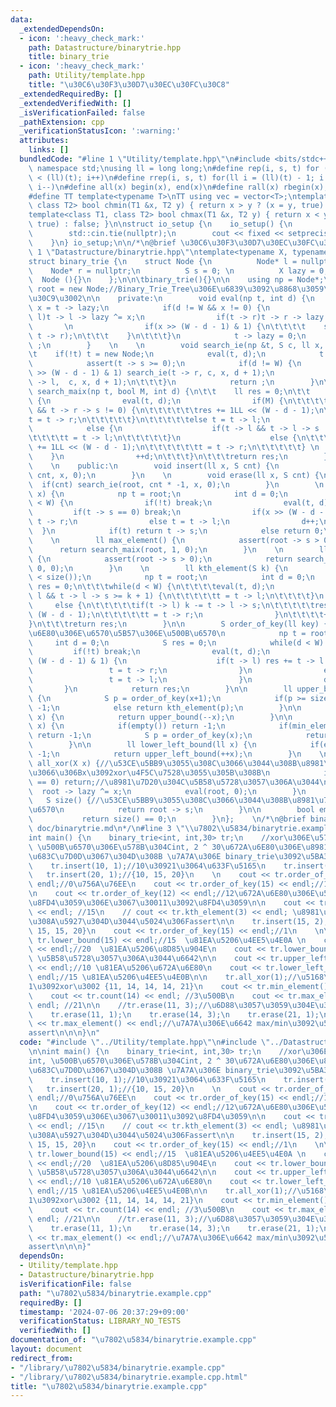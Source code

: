 ```yaml
---
data:
  _extendedDependsOn:
  - icon: ':heavy_check_mark:'
    path: Datastructure/binarytrie.hpp
    title: binary_trie
  - icon: ':heavy_check_mark:'
    path: Utility/template.hpp
    title: "\u30C6\u30F3\u30D7\u30EC\u30FC\u30C8"
  _extendedRequiredBy: []
  _extendedVerifiedWith: []
  _isVerificationFailed: false
  _pathExtension: cpp
  _verificationStatusIcon: ':warning:'
  attributes:
    links: []
  bundledCode: "#line 1 \"Utility/template.hpp\"\n#include <bits/stdc++.h>\nusing\
    \ namespace std;\nusing ll = long long;\n#define rep(i, s, t) for (ll i = s; i\
    \ < (ll)(t); i++)\n#define rrep(i, s, t) for(ll i = (ll)(t) - 1; i >= (ll)(s);\
    \ i--)\n#define all(x) begin(x), end(x)\n#define rall(x) rbegin(x), rend(x)\n\n\
    #define TT template<typename T>\nTT using vec = vector<T>;\ntemplate<class T1,\
    \ class T2> bool chmin(T1 &x, T2 y) { return x > y ? (x = y, true) : false; }\n\
    template<class T1, class T2> bool chmax(T1 &x, T2 y) { return x < y ? (x = y,\
    \ true) : false; }\n\nstruct io_setup {\n    io_setup() {\n        ios::sync_with_stdio(false);\n\
    \        std::cin.tie(nullptr);\n        cout << fixed << setprecision(15);\n\
    \    }\n} io_setup;\n\n/*\n@brief \u30C6\u30F3\u30D7\u30EC\u30FC\u30C8\n*/\n#line\
    \ 1 \"Datastructure/binarytrie.hpp\"\ntemplate<typename X, typename S, int W>\n\
    struct binary_trie {\n    struct Node {\n          Node* l = nullptr;\n      \
    \    Node* r = nullptr;\n          S s = 0; \n          X lazy = 0;\n        \
    \  Node (){}\n    };\n\n\tbinary_trie(){}\n\n    using np = Node*;\n\t\n    np\
    \ root = new Node;//Binary_Trie_Tree\u306E\u6839\u3092\u8868\u3059\u30CE\u30FC\
    \u30C9\u3002\n\n    private:\n        void eval(np t, int d) {\n            X\
    \ x = t -> lazy;\n            if(d != W && x != 0) {\n                if(t ->\
    \ l)t -> l -> lazy ^= x;\n                if(t -> r)t -> r -> lazy ^= x;\n   \
    \       \n                if(x >> (W - d - 1) & 1) {\n\t\t\t\t    swap(t -> l,\
    \ t -> r);\n\t\t\t    }\n\t\t\t}\n            t -> lazy = 0;\n            return\
    \ ;\n        }    \n    \n        void search_ie(np &t, S c, ll x, int d) {\n\t\
    \t    if(!t) t = new Node;\n            eval(t, d);\n            t -> s += c;\n\
    \            assert(t -> s >= 0);\n            if(d != W) {\n                if(x\
    \ >> (W - d - 1) & 1) search_ie(t -> r, c, x, d + 1);\n                else search_ie(t\
    \ -> l,  c, x, d + 1);\n\t\t\t}\n            return ;\n        }\n\n        ll\
    \ search_maix(np t, bool M, int d) {\n\t\t    ll res = 0;\n\t\t    while(d < W)\
    \ {\n                eval(t, d);\n                if(M) {\n\t\t\t\t\tif(t -> r\
    \ && t -> r -> s != 0) {\n\t\t\t\t\t\tres += 1LL << (W - d - 1);\n\t\t\t\t\t\t\
    t = t -> r;\n\t\t\t\t\t}\n\t\t\t\t\telse t = t -> l;\n                }\n    \
    \            else {\n                    if(t -> l && t -> l -> s != 0) {\n\t\t\
    \t\t\t\tt = t -> l;\n\t\t\t\t\t}\n                    else {\n\t\t\t\t\t\tres\
    \ += 1LL << (W - d - 1);\n\t\t\t\t\t\tt = t -> r;\n\t\t\t\t\t} \n            \
    \    }\n                ++d;\n\t\t\t}\n\t\t\treturn res;\n        }\n        \n\
    \    \n    public:\n        void insert(ll x, S cnt) {\n            if(cnt) search_ie(root,\
    \ cnt, x, 0);\n        }\n    \n        void erase(ll x, S cnt) {\n          \
    \  if(cnt) search_ie(root, cnt * -1, x, 0);\n        }\n        \n        S count(ll\
    \ x) {\n            np t = root;\n            int d = 0;\n            while(d\
    \ < W) {\n                if(!t) break;\n                eval(t, d);\n       \
    \         if(t -> s == 0) break;\n                if(x >> (W - d - 1) & 1) t =\
    \ t -> r;\n                else t = t -> l;\n                d++;\n          \
    \  }\n            if(t) return t -> s;\n            else return 0;\n        }\n\
    \    \n        ll max_element() {\n            assert(root -> s > 0);\n      \
    \      return search_maix(root, 1, 0);\n        }\n    \n        ll min_element()\
    \ {\n            assert(root -> s > 0);\n            return search_maix(root,\
    \ 0, 0);\n        }\n    \n        ll kth_element(S k) {\n            assert(k\
    \ < size());\n            np t = root;\n            int d = 0;\n            ll\
    \ res = 0;\n\t\t\twhile(d < W) {\n\t\t\t\teval(t, d);\n                if(t ->\
    \ l && t -> l -> s >= k + 1) {\n\t\t\t\t\tt = t -> l;\n\t\t\t\t}\n           \
    \     else {\n\t\t\t\t\tif(t -> l) k -= t -> l -> s;\n\t\t\t\t\tres += 1LL <<\
    \ (W - d - 1);\n\t\t\t\t\tt = t -> r;\n                }\n\t\t\t\t++d;\n\t\t\t\
    }\n\t\t\treturn res;\n        }\n\n        S order_of_key(ll key) {//key\u672A\
    \u6E80\u306E\u6570\u5B57\u306E\u500B\u6570\n            np t = root;\n       \
    \     int d = 0;\n            S res = 0;\n            while(d < W) {\n       \
    \         if(!t) break;\n                eval(t, d);\n                if(key >>\
    \ (W - d - 1) & 1) {\n                    if(t -> l) res += t -> l -> s;\n   \
    \                 t = t -> r;\n                }\n                else {\n   \
    \                 t = t -> l;\n                }\n                d++;\n     \
    \       }\n            return res;\n        }\n\n        ll upper_bound(ll x)\
    \ {\n            S p = order_of_key(x+1);\n            if(p >= size()) return\
    \ -1;\n            else return kth_element(p);\n        }\n\n        ll lower_bound(ll\
    \ x) {\n            return upper_bound(--x);\n        }\n\n        ll upper_left_bound(ll\
    \ x) {\n            if(empty()) return -1;\n            if(min_element() >= x)\
    \ return -1;\n            S p = order_of_key(x);\n            return kth_element(--p);\n\
    \        }\n\n        ll lower_left_bound(ll x) {\n            if(empty()) return\
    \ -1;\n            return upper_left_bound(++x);\n        }\n    \n        void\
    \ all_xor(X x) {//\u53CE\u5BB9\u3055\u308C\u3066\u3044\u308B\u8981\u7D20\u5168\
    \u3066\u306Bx\u3092xor\u4F5C\u7528\u3055\u305B\u308B\n            if(root -> s\
    \ == 0) return;//\u8981\u7D20\u304C\u5B58\u5728\u3057\u306A\u3044\n          \
    \  root -> lazy ^= x;\n            eval(root, 0);\n        }\n        \n     \
    \   S size() {//\u53CE\u5BB9\u3055\u308C\u3066\u3044\u308B\u8981\u7D20\u306E\u7DCF\
    \u6570\n            return root -> s;\n        }\n\n        bool empty() {\n \
    \           return size() == 0;\n        }\n};    \n/*\n@brief binary_trie\n@docs\
    \ doc/binarytrie.md\n*/\n#line 3 \"\\u7802\\u5834/binarytrie.example.cpp\"\n\n\
    int main() {\n    binary_trie<int, int,30> tr;\n    //xor\u306E\u578B\u304Cint,\
    \ \u500B\u6570\u306E\u578B\u304Cint, 2 ^ 30\u672A\u6E80\u306E\u8981\u7D20\u3092\
    \u683C\u7D0D\u3067\u304D\u308B \u7A7A\u306E binary_trie\u3092\u5BA3\u8A00\n\n\n\
    \    tr.insert(10, 1);//10\u30921\u3064\u633F\u5165\n    tr.insert(15, 1);\n \
    \   tr.insert(20, 1);//{10, 15, 20}\n    \n    cout << tr.order_of_key(10) <<\
    \ endl;//0\u756A\u76EE\n    cout << tr.order_of_key(15) << endl;//1\u756A\u76EE\
    \n    cout << tr.order_of_key(12) << endl;//12\u672A\u6E80\u306E\u500B\u6570\u3092\
    \u8FD4\u3059\u306E\u3067\u30011\u3092\u8FD4\u3059\n\n    cout << tr.kth_element(1)\
    \ << endl; //15\n    // cout << tr.kth_element(3) << endl; \u8981\u7D20\u6570\u3088\
    \u308A\u5927\u304D\u3044\u5024\u306Fassert\n\n    tr.insert(15, 2); // {10, 15,\
    \ 15, 15, 20}\n    cout << tr.order_of_key(15) << endl;//1\n    \n\n    cout <<\
    \ tr.lower_bound(15) << endl;//15  \u81EA\u5206\u4EE5\u4E0A \n    cout << tr.upper_bound(15)\
    \ << endl;//20  \u81EA\u5206\u8D85\u904E\n    cout << tr.lower_bound(25) << endl;//-1\
    \ \u5B58\u5728\u3057\u306A\u3044\u6642\n\n    cout << tr.upper_left_bound(15)\
    \ << endl;//10 \u81EA\u5206\u672A\u6E80\n    cout << tr.lower_left_bound(15) <<\
    \ endl;//15 \u81EA\u5206\u4EE5\u4E0B\n\n    tr.all_xor(1);//\u5168\u3066\u306B\
    1\u3092xor\u3002 {11, 14, 14, 14, 21}\n    cout << tr.min_element() << endl; //11\n\
    \    cout << tr.count(14) << endl; //3\u500B\n    cout << tr.max_element() <<\
    \ endl; //21\n\n    //tr.erase(11, 3);//\u6D88\u3057\u3059\u304E\u308B\u3068assert\n\
    \    tr.erase(11, 1);\n    tr.erase(14, 3);\n    tr.erase(21, 1);\n\n    //cout\
    \ << tr.max_element() << endl;//\u7A7A\u306E\u6642 max/min\u3092\u547C\u3076\u3068\
    assert\n\n\n}\n"
  code: "#include \"../Utility/template.hpp\"\n#include \"../Datastructure/binarytrie.hpp\"\
    \n\nint main() {\n    binary_trie<int, int,30> tr;\n    //xor\u306E\u578B\u304C\
    int, \u500B\u6570\u306E\u578B\u304Cint, 2 ^ 30\u672A\u6E80\u306E\u8981\u7D20\u3092\
    \u683C\u7D0D\u3067\u304D\u308B \u7A7A\u306E binary_trie\u3092\u5BA3\u8A00\n\n\n\
    \    tr.insert(10, 1);//10\u30921\u3064\u633F\u5165\n    tr.insert(15, 1);\n \
    \   tr.insert(20, 1);//{10, 15, 20}\n    \n    cout << tr.order_of_key(10) <<\
    \ endl;//0\u756A\u76EE\n    cout << tr.order_of_key(15) << endl;//1\u756A\u76EE\
    \n    cout << tr.order_of_key(12) << endl;//12\u672A\u6E80\u306E\u500B\u6570\u3092\
    \u8FD4\u3059\u306E\u3067\u30011\u3092\u8FD4\u3059\n\n    cout << tr.kth_element(1)\
    \ << endl; //15\n    // cout << tr.kth_element(3) << endl; \u8981\u7D20\u6570\u3088\
    \u308A\u5927\u304D\u3044\u5024\u306Fassert\n\n    tr.insert(15, 2); // {10, 15,\
    \ 15, 15, 20}\n    cout << tr.order_of_key(15) << endl;//1\n    \n\n    cout <<\
    \ tr.lower_bound(15) << endl;//15  \u81EA\u5206\u4EE5\u4E0A \n    cout << tr.upper_bound(15)\
    \ << endl;//20  \u81EA\u5206\u8D85\u904E\n    cout << tr.lower_bound(25) << endl;//-1\
    \ \u5B58\u5728\u3057\u306A\u3044\u6642\n\n    cout << tr.upper_left_bound(15)\
    \ << endl;//10 \u81EA\u5206\u672A\u6E80\n    cout << tr.lower_left_bound(15) <<\
    \ endl;//15 \u81EA\u5206\u4EE5\u4E0B\n\n    tr.all_xor(1);//\u5168\u3066\u306B\
    1\u3092xor\u3002 {11, 14, 14, 14, 21}\n    cout << tr.min_element() << endl; //11\n\
    \    cout << tr.count(14) << endl; //3\u500B\n    cout << tr.max_element() <<\
    \ endl; //21\n\n    //tr.erase(11, 3);//\u6D88\u3057\u3059\u304E\u308B\u3068assert\n\
    \    tr.erase(11, 1);\n    tr.erase(14, 3);\n    tr.erase(21, 1);\n\n    //cout\
    \ << tr.max_element() << endl;//\u7A7A\u306E\u6642 max/min\u3092\u547C\u3076\u3068\
    assert\n\n\n}"
  dependsOn:
  - Utility/template.hpp
  - Datastructure/binarytrie.hpp
  isVerificationFile: false
  path: "\u7802\u5834/binarytrie.example.cpp"
  requiredBy: []
  timestamp: '2024-07-06 20:37:29+09:00'
  verificationStatus: LIBRARY_NO_TESTS
  verifiedWith: []
documentation_of: "\u7802\u5834/binarytrie.example.cpp"
layout: document
redirect_from:
- "/library/\u7802\u5834/binarytrie.example.cpp"
- "/library/\u7802\u5834/binarytrie.example.cpp.html"
title: "\u7802\u5834/binarytrie.example.cpp"
---
```

